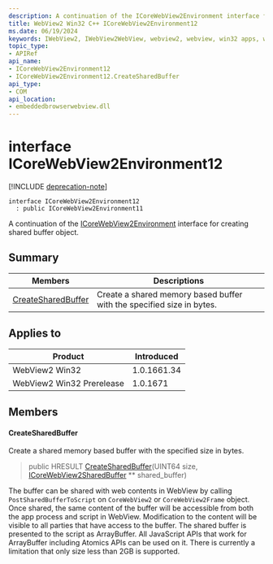 ```yaml
---
description: A continuation of the ICoreWebView2Environment interface for creating shared buffer object.
title: WebView2 Win32 C++ ICoreWebView2Environment12
ms.date: 06/19/2024
keywords: IWebView2, IWebView2WebView, webview2, webview, win32 apps, win32, edge, ICoreWebView2, ICoreWebView2Controller, browser control, edge html, ICoreWebView2Environment12
topic_type: 
- APIRef
api_name:
- ICoreWebView2Environment12
- ICoreWebView2Environment12.CreateSharedBuffer
api_type:
- COM
api_location:
- embeddedbrowserwebview.dll
---
```


# interface ICoreWebView2Environment12

[!INCLUDE [deprecation-note](../includes/deprecation-note.md)]

```
interface ICoreWebView2Environment12
  : public ICoreWebView2Environment11
```

A continuation of the [ICoreWebView2Environment](icorewebview2environment.md#icorewebview2environment) interface for creating shared buffer object.

## Summary

 Members                        | Descriptions
--------------------------------|---------------------------------------------
[CreateSharedBuffer](#createsharedbuffer) | Create a shared memory based buffer with the specified size in bytes.

## Applies to

Product                         | Introduced
--------------------------------|---------------------------------------------
WebView2 Win32            |    1.0.1661.34
WebView2 Win32 Prerelease |    1.0.1671

## Members

#### CreateSharedBuffer

Create a shared memory based buffer with the specified size in bytes.

> public HRESULT [CreateSharedBuffer](#createsharedbuffer)(UINT64 size, [ICoreWebView2SharedBuffer](icorewebview2sharedbuffer.md#icorewebview2sharedbuffer) ** shared_buffer)

The buffer can be shared with web contents in WebView by calling `PostSharedBufferToScript` on `CoreWebView2` or `CoreWebView2Frame` object. Once shared, the same content of the buffer will be accessible from both the app process and script in WebView. Modification to the content will be visible to all parties that have access to the buffer. The shared buffer is presented to the script as ArrayBuffer. All JavaScript APIs that work for ArrayBuffer including Atomics APIs can be used on it. There is currently a limitation that only size less than 2GB is supported.

